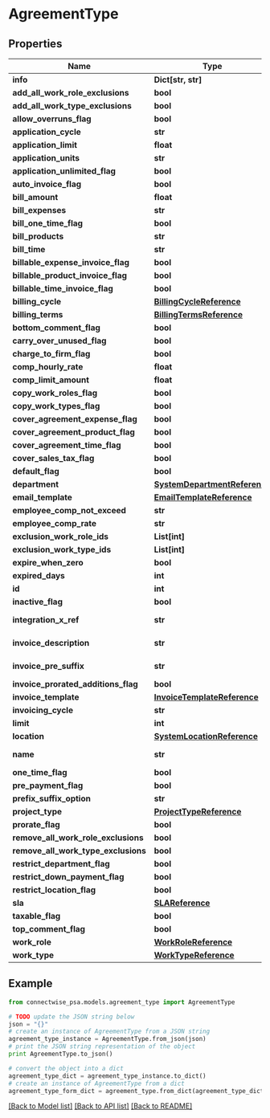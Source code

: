 # AgreementType


## Properties
Name | Type | Description | Notes
------------ | ------------- | ------------- | -------------
**info** | **Dict[str, str]** |  | [optional] 
**add_all_work_role_exclusions** | **bool** |  | [optional] 
**add_all_work_type_exclusions** | **bool** |  | [optional] 
**allow_overruns_flag** | **bool** |  | [optional] 
**application_cycle** | **str** |  | [optional] 
**application_limit** | **float** |  | [optional] 
**application_units** | **str** |  | [optional] 
**application_unlimited_flag** | **bool** |  | [optional] 
**auto_invoice_flag** | **bool** |  | [optional] 
**bill_amount** | **float** |  | [optional] 
**bill_expenses** | **str** |  | 
**bill_one_time_flag** | **bool** |  | [optional] 
**bill_products** | **str** |  | 
**bill_time** | **str** |  | 
**billable_expense_invoice_flag** | **bool** |  | [optional] 
**billable_product_invoice_flag** | **bool** |  | [optional] 
**billable_time_invoice_flag** | **bool** |  | [optional] 
**billing_cycle** | [**BillingCycleReference**](BillingCycleReference.md) |  | [optional] 
**billing_terms** | [**BillingTermsReference**](BillingTermsReference.md) |  | [optional] 
**bottom_comment_flag** | **bool** |  | [optional] 
**carry_over_unused_flag** | **bool** |  | [optional] 
**charge_to_firm_flag** | **bool** |  | [optional] 
**comp_hourly_rate** | **float** |  | [optional] 
**comp_limit_amount** | **float** |  | [optional] 
**copy_work_roles_flag** | **bool** |  | [optional] 
**copy_work_types_flag** | **bool** |  | [optional] 
**cover_agreement_expense_flag** | **bool** |  | [optional] 
**cover_agreement_product_flag** | **bool** |  | [optional] 
**cover_agreement_time_flag** | **bool** |  | [optional] 
**cover_sales_tax_flag** | **bool** |  | [optional] 
**default_flag** | **bool** |  | [optional] 
**department** | [**SystemDepartmentReference**](SystemDepartmentReference.md) |  | [optional] 
**email_template** | [**EmailTemplateReference**](EmailTemplateReference.md) |  | [optional] 
**employee_comp_not_exceed** | **str** |  | 
**employee_comp_rate** | **str** |  | 
**exclusion_work_role_ids** | **List[int]** |  | [optional] 
**exclusion_work_type_ids** | **List[int]** |  | [optional] 
**expire_when_zero** | **bool** |  | [optional] 
**expired_days** | **int** |  | [optional] 
**id** | **int** |  | [optional] 
**inactive_flag** | **bool** |  | [optional] 
**integration_x_ref** | **str** |  Max length: 50; | [optional] 
**invoice_description** | **str** |  Max length: 4000; | [optional] 
**invoice_pre_suffix** | **str** |  Max length: 5; | [optional] 
**invoice_prorated_additions_flag** | **bool** |  | [optional] 
**invoice_template** | [**InvoiceTemplateReference**](InvoiceTemplateReference.md) |  | [optional] 
**invoicing_cycle** | **str** |  | 
**limit** | **int** |  | [optional] 
**location** | [**SystemLocationReference**](SystemLocationReference.md) |  | [optional] 
**name** | **str** |  Max length: 50; | 
**one_time_flag** | **bool** |  | [optional] 
**pre_payment_flag** | **bool** |  | [optional] 
**prefix_suffix_option** | **str** |  | [optional] 
**project_type** | [**ProjectTypeReference**](ProjectTypeReference.md) |  | [optional] 
**prorate_flag** | **bool** |  | [optional] 
**remove_all_work_role_exclusions** | **bool** |  | [optional] 
**remove_all_work_type_exclusions** | **bool** |  | [optional] 
**restrict_department_flag** | **bool** |  | [optional] 
**restrict_down_payment_flag** | **bool** |  | [optional] 
**restrict_location_flag** | **bool** |  | [optional] 
**sla** | [**SLAReference**](SLAReference.md) |  | [optional] 
**taxable_flag** | **bool** |  | [optional] 
**top_comment_flag** | **bool** |  | [optional] 
**work_role** | [**WorkRoleReference**](WorkRoleReference.md) |  | [optional] 
**work_type** | [**WorkTypeReference**](WorkTypeReference.md) |  | [optional] 

## Example

```python
from connectwise_psa.models.agreement_type import AgreementType

# TODO update the JSON string below
json = "{}"
# create an instance of AgreementType from a JSON string
agreement_type_instance = AgreementType.from_json(json)
# print the JSON string representation of the object
print AgreementType.to_json()

# convert the object into a dict
agreement_type_dict = agreement_type_instance.to_dict()
# create an instance of AgreementType from a dict
agreement_type_form_dict = agreement_type.from_dict(agreement_type_dict)
```
[[Back to Model list]](../README.md#documentation-for-models) [[Back to API list]](../README.md#documentation-for-api-endpoints) [[Back to README]](../README.md)


